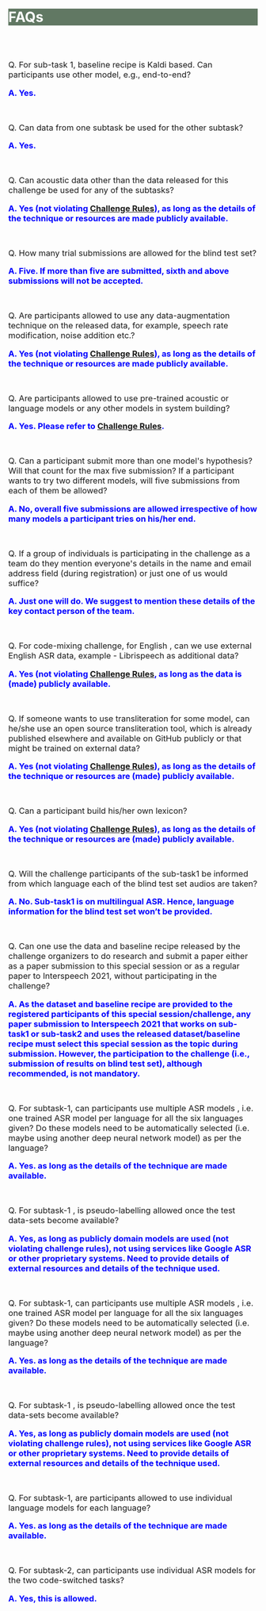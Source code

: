 <br>
<br>
<div class="widewrapper pagetitle">
  <div class="container" style="background-color:#617863">
    <h1 style="color:white;">FAQs</h1>
  </div>
</div>
<br>
<br>
<p style="font-size:16.5px;">Q. For sub-task 1, baseline recipe is Kaldi based. Can participants use other model, e.g., end-to-end?</p>
<p style="font-size:16.5px;"><strong><span style="color:blue">A. Yes.</span></strong></p>
<br>
<p style="font-size:16.5px;">Q. Can data from one subtask be used for the other subtask?</p>
<p style="font-size:16.5px;"><strong><span style="color:blue">A. Yes.</span></strong></p>
<br>
<p style="font-size:16.5px;">Q. Can acoustic data other than the data released for this challenge be used for any of the subtasks?</p>
<p style="font-size:16.5px;"><strong><span style="color:blue">A. Yes (not violating <a href="https://navana-tech.github.io/IS21SS-indicASRchallenge/rules.html">Challenge Rules</a>), as long as the details of the technique or resources are made publicly available.</span></strong></p>
<br>
<p style="font-size:16.5px;">Q. How many trial submissions are allowed for the blind test set?</p>
<p style="font-size:16.5px;"><strong><span style="color:blue">A. Five. If more than five are submitted, sixth and above submissions will not be accepted.</span></strong></p>
<br>
<p style="font-size:16.5px;">Q. Are participants allowed to use any data-augmentation technique on the released data, for example, speech rate modification, noise addition etc.?</p>
<p style="font-size:16.5px;"><strong><span style="color:blue">A. Yes (not violating <a href="https://navana-tech.github.io/IS21SS-indicASRchallenge/rules.html">Challenge Rules</a>), as long as the details of the technique or resources are made publicly available.</span></strong></p>
<br>
<p style="font-size:16.5px;">Q. Are participants allowed to use pre-trained acoustic or language models or any other models in system building?</p>
<p style="font-size:16.5px;"><strong><span style="color:blue">A. Yes. Please refer to <a href="https://navana-tech.github.io/IS21SS-indicASRchallenge/rules.html">Challenge Rules</a>.</span></strong></p>
<br>
<p style="font-size:16.5px;">Q. Can a participant submit more than one model's hypothesis? Will that count for the max five submission? If a participant wants to try two different models, will five submissions from each of them be allowed?</p>
<p style="font-size:16.5px;"><strong><span style="color:blue">A. No, overall five submissions are allowed irrespective of how many models a participant tries on his/her end.</span></strong></p>
<br>
<p style="font-size:16.5px;">Q. If a group of individuals is participating in the challenge as a team do they mention everyone's details in the name and email address field (during registration) or just one of us would suffice?</p>
<p style="font-size:16.5px;"><strong><span style="color:blue">A. Just one will do. We suggest to mention these details of the key contact person of the team.</span></strong></p>
<br>
<p style="font-size:16.5px;">Q. For code-mixing challenge, for English , can we use external English ASR data, example - Librispeech as  additional data?</p>
<p style="font-size:16.5px;"><strong><span style="color:blue">A. Yes (not violating <a href="https://navana-tech.github.io/IS21SS-indicASRchallenge/rules.html">Challenge Rules</a>, as long as the data is (made) publicly available.</span></strong></p>
<br>
<p style="font-size:16.5px;">Q. If someone wants to use transliteration for some model, can he/she use an open source transliteration tool, which is already published elsewhere and available on GitHub publicly or that might be trained on external data?</p>
<p style="font-size:16.5px;"><strong><span style="color:blue">A. Yes (not violating <a href="https://navana-tech.github.io/IS21SS-indicASRchallenge/rules.html">Challenge Rules</a>), as long as the details of the technique or resources are (made) publicly available.</span></strong></p>
<br>
<p style="font-size:16.5px;">Q. Can a participant build his/her own lexicon?</p>
<p style="font-size:16.5px;"><strong><span style="color:blue">A. Yes (not violating <a href="https://navana-tech.github.io/IS21SS-indicASRchallenge/rules.html">Challenge Rules</a>), as long as the details of the technique or resources are (made) publicly available.</span></strong></p>
<br>
<p style="font-size:16.5px;">Q. Will the challenge participants of the sub-task1 be informed from which language each of the blind test set audios are taken?</p>
<p style="font-size:16.5px;"><strong><span style="color:blue">A. No. Sub-task1 is on multilingual ASR. Hence, language information for the blind test set won’t be provided.</span></strong></p>

<br>
<p style="font-size:16.5px;">Q. Can one use the data and baseline recipe released by the challenge organizers to do research and submit a paper either as a paper submission to this special session or as a regular paper to Interspeech 2021, without participating in the challenge?</p>
<p style="font-size:16.5px;"><strong><span style="color:blue">A. As the dataset and baseline recipe are provided to the registered participants of this special session/challenge, any paper submission to Interspeech 2021 that works on sub-task1 or sub-task2 and uses the released dataset/baseline recipe must select this special session as the topic during submission. However, the participation to the challenge (i.e., submission of results on blind test set), although recommended, is not mandatory.</span></strong></p>


<br>
<p style="font-size:16.5px;">Q. For subtask-1, can participants use multiple ASR models , i.e. one trained ASR model per language for all the six languages given? Do these models need to be automatically selected (i.e. maybe using another deep neural network model) as per the language?</p>
<p style="font-size:16.5px;"><strong><span style="color:blue">A. Yes. as long as the details of the technique are made available.
</span></strong></p>

<br>
<p style="font-size:16.5px;">Q. For subtask-1 , is pseudo-labelling allowed once the test data-sets become available?</p>
<p style="font-size:16.5px;"><strong><span style="color:blue">A. Yes, as long as publicly domain models are used (not violating challenge rules), not using services like Google ASR or other proprietary systems. Need to provide details of external resources and details of the technique used.</span></strong></p>

<br>
<p style="font-size:16.5px;">Q. For subtask-1, can participants use multiple ASR models , i.e. one trained ASR model per language for all the six languages given? Do these models need to be automatically selected (i.e. maybe using another deep neural network model) as per the language?</p>
<p style="font-size:16.5px;"><strong><span style="color:blue">A. Yes. as long as the details of the technique are made available.
</span></strong></p>

<br>
<p style="font-size:16.5px;">Q. For subtask-1 , is pseudo-labelling allowed once the test data-sets become available?</p>
<p style="font-size:16.5px;"><strong><span style="color:blue">A. Yes, as long as publicly domain models are used (not violating challenge rules), not using services like Google ASR or other proprietary systems. Need to provide details of external resources and details of the technique used.</span></strong></p>

<br>
<p style="font-size:16.5px;">Q. For subtask-1, are participants allowed to use individual language models for each language?</p>
<p style="font-size:16.5px;"><strong><span style="color:blue">A. Yes. as long as the details of the technique are made available.</span></strong></p>

<br>
<p style="font-size:16.5px;">Q. For subtask-2, can participants use individual ASR models for the two code-switched tasks?</p>
<p style="font-size:16.5px;"><strong><span style="color:blue">A. Yes, this is allowed.</span></strong></p>
